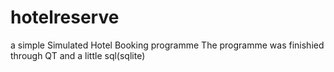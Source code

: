 # hotelreserve
a simple Simulated Hotel Booking programme 
The programme was finishied through QT and a little sql(sqlite)
